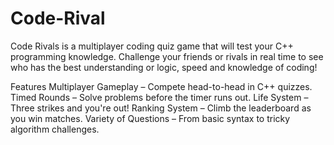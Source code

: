 # Code-Rival

Code Rivals is a multiplayer coding quiz game that will test your C++ programming knowledge. Challenge your friends or rivals in real time to see who has the best understanding or logic, speed and knowledge of coding!

Features
Multiplayer Gameplay – Compete head-to-head in C++ quizzes.
Timed Rounds – Solve problems before the timer runs out.
Life System – Three strikes and you're out!
Ranking System – Climb the leaderboard as you win matches.
Variety of Questions – From basic syntax to tricky algorithm challenges.
